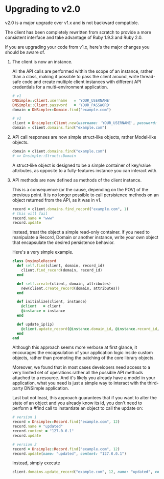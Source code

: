 # Upgrading to v2.0

v2.0 is a major upgrade over v1.x and is not backward compatible.

The client has been completely rewritten from scratch to provide a more consistent interface
and take advantage of Ruby 1.9.3 and Ruby 2.0.

If you are upgrading your code from v1.x, here's the major changes you should be aware of.


1.  The client is now an instance.

    All the API calls are performed within the scope of an instance, rather than a class,
    making it possible to pass the client around, write thread-safe code and create multiple client instances
    with different API credentials for a multi-environment application.

    ```ruby
    # v1
    DNSimple::Client.username   = 'YOUR_USERNAME'
    DNSimple::Client.password   = 'YOUR_PASSWORD'
    domain = DNSimple::Domain.find("example.com")

    # v2
    client = Dnsimple::Client.new(username: 'YOUR_USERNAME', password: 'YOUR_PASSWORD')
    domain = client.domains.find("example.com")
    ```

1.  API call responses are now simple struct-like objects, rather Model-like objects.

    ```ruby
    domain = client.domains.find("example.com")
    # => Dnsimple::Struct::Domain
    ```

    A struct-like object is designed to be a simple container of key/value attributes,
    as opposite to a fully-features instance you can interact with.

1.  API methods are now defined as methods of the client instance.

    This is a consequence (or the cause, depending on the POV) of the previous point. It is no longer possible to call
    persistence methods on an object returned from the API, as it was in v1.

    ```ruby
    record = client.domains.find_record("example.com", 1)
    # this will fail
    record.name = "www"
    record.update
    ```

    Instead, treat the object a simple read-only container. If you need to manipulate a Record, Domain or another instance,
    write your own object that encapsulate the desired persistence behavior.

    Here's a very simple example.

    ```ruby
    class DnsimpleRecord
      def self.find(client, domain, record_id)
        client.find_record(domain, record_id)
      end

      def self.create(client, domain, attributes)
        new(client.create_record(domain, attributes))
      end

      def initialize(client, instance)
        @client   = client
        @instance = instance
      end

      def update_ip(ip)
        @client.update_record(@instance.domain_id, @instance.record_id, content: ip)
      end
    end
    ```

    Although this approach seems more verbose at first glance, it encourages the encapsulation of your application logic
    inside custom objects, rather than promoting the patching of the core library objects.

    Moreover, we found that in most cases developers need access to a very limited set of operations
    rather all the possible API methods attached to a resource. And it's likely you already have a model in your application,
    what you need is just a simple way to interact with the third-party DNSimple application.

    Last but not least, this approach guarantees that if you want to alter the state of an object and you already know
    its id, you don't need to perform a #find call to instantiate an object to call the update on:

    ```ruby
    # version 1
    record = Dnsimple::Record.find("example.com", 12)
    record.name = "updated"
    record.content = "127.0.0.1"
    record.update

    # version 2
    record = Dnsimple::Record.find("example.com", 12)
    record.update(name: "updated", content: "127.0.0.1")
    ```

    Instead, simply execute

    ```ruby
    client.domains.update_record("example.com", 12, name: "updated", content: "127.0.0.1")
    ```